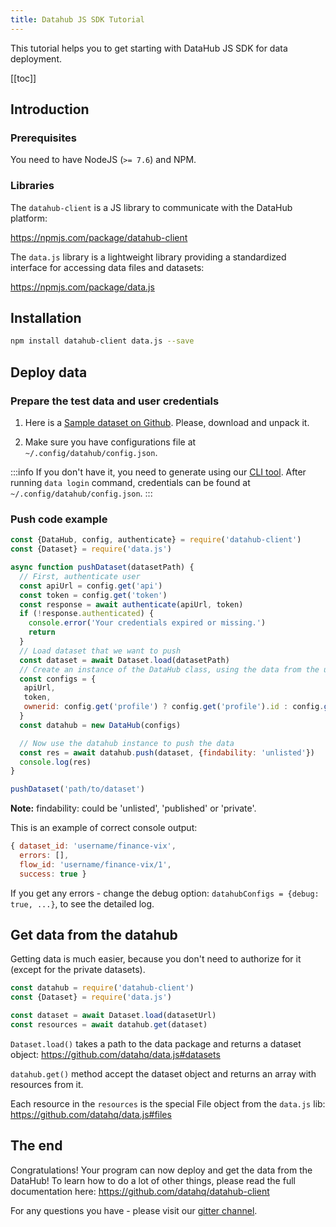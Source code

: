 ```yaml
---
title: Datahub JS SDK Tutorial
---
```


This tutorial helps you to get starting with DataHub JS SDK for data deployment.

[[toc]]

## Introduction

### Prerequisites

You need to have NodeJS (`>= 7.6`) and NPM.

### Libraries

The `datahub-client` is a JS library to communicate with the DataHub platform:

https://npmjs.com/package/datahub-client

The `data.js` library is a lightweight library providing a standardized interface for accessing data files and datasets:

https://npmjs.com/package/data.js

## Installation

```bash
npm install datahub-client data.js --save
```

## Deploy data

### Prepare the test data and user credentials

1. Here is a [Sample dataset on Github](https://github.com/datasets/finance-vix/archive/master.zip).  Please, download and unpack it.

2. Make sure you have configurations file at `~/.config/datahub/config.json`.

:::info
If you don't have it, you need to generate using our [CLI tool](https://datahub.io/download). After running `data login` command, credentials can be found at `~/.config/datahub/config.json`.
:::

### Push code example

```javascript
const {DataHub, config, authenticate} = require('datahub-client')
const {Dataset} = require('data.js')

async function pushDataset(datasetPath) {
  // First, authenticate user
  const apiUrl = config.get('api')
  const token = config.get('token')
  const response = await authenticate(apiUrl, token)
  if (!response.authenticated) {
    console.error('Your credentials expired or missing.')
    return
  }
  // Load dataset that we want to push
  const dataset = await Dataset.load(datasetPath)
  // Create an instance of the DataHub class, using the data from the user config
  const configs = {
   apiUrl,
   token,
   ownerid: config.get('profile') ? config.get('profile').id : config.get('id')
  }
  const datahub = new DataHub(configs)

  // Now use the datahub instance to push the data
  const res = await datahub.push(dataset, {findability: 'unlisted'})
  console.log(res)
}

pushDataset('path/to/dataset')
```

**Note:** findability: could be 'unlisted', 'published' or 'private'.

This is an example of correct console output:

```javascript
{ dataset_id: 'username/finance-vix',
  errors: [],
  flow_id: 'username/finance-vix/1',
  success: true }
```

If you get any errors - change the debug option: `datahubConfigs = {debug: true, ...}`, to see the detailed log.

## Get data from the datahub

Getting data is much easier, because you don't need to authorize for it (except for the private datasets).

```javascript
const datahub = require('datahub-client')
const {Dataset} = require('data.js')

const dataset = await Dataset.load(datasetUrl)
const resources = await datahub.get(dataset)
```

`Dataset.load()` takes a path to the data package and returns a dataset object: https://github.com/datahq/data.js#datasets

`datahub.get()` method accept the dataset object and returns an array with resources from it.

Each resource in the `resources` is the special File object from the `data.js` lib: https://github.com/datahq/data.js#files

## The end

Congratulations! Your program can now deploy and get the data from the DataHub! To learn how to do a lot of other things, please read the full documentation here: https://github.com/datahq/datahub-client

For any questions you have - please visit our [gitter channel](https://gitter.im/datahubio/chat).
